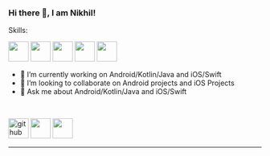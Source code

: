 ### Hi there 👋, I am Nikhil!

Skills:

<img src='https://img.shields.io/badge/Android-3DDC84?logo=android&logoColor=white&style=for-the-badge' height='40'/> <img src='https://img.shields.io/badge/kotlin-%230095D5.svg?&style=for-the-badge&logo=kotlin&logoColor=white' height='40'/> <img src='https://img.shields.io/badge/java-ED1D25.svg?&style=for-the-badge&logo=openjdk&logoColor=white' height='40'/> <img src='https://img.shields.io/badge/ios-%23000000.svg?&style=for-the-badge&logo=apple&logoColor=white' height='40'/> <img src='https://img.shields.io/badge/swift-%23FE5000.svg?&style=for-the-badge&logo=swift&logoColor=white' height='40'/>

- 🔭 I’m currently working on Android/Kotlin/Java and iOS/Swift
- 👯 I’m looking to collaborate on Android projects and iOS Projects
- 💬 Ask me about Android/Kotlin/Java and iOS/Swift
<br />

[<img src='https://img.shields.io/badge/github-%23100000.svg?&style=for-the-badge&logo=github&logoColor=white' alt='github' height='40'>](https://github.com/nikhiljainlive) 
[<img src='https://img.shields.io/badge/stackoverflow-F58025.svg?&style=for-the-badge&logo=stack-overflow&logoColor=white' height='40'>](https://stackoverflow.com/users/11366574/nikhil-jain)
[<img src='https://img.shields.io/badge/instagram-%23E4405F.svg?&style=for-the-badge&logo=instagram&logoColor=white' height='40'>](https://www.instagram.com/nikhiljainlive/)
<!---[<img src='https://img.shields.io/badge/twitter-%231DA1F2.svg?&style=for-the-badge&logo=twitter&logoColor=white' alt='twitter' height='40'>](https://www.twitter.com/nikhiljainlive) ---> 
<!--
![Profile views](https://gpvc.arturio.dev/nikhiljainlive)  

<a href="https://github.com/ryo-ma/github-profile-trophy">
  <img width=800 src="https://github-profile-trophy.vercel.app/?username=nikhiljainlive&column=7"/>
</a>
-->
---

<!---
<div>
  <img height="170" align="left" src="https://github-readme-stats.vercel.app/api?username=nikhiljainlive&count_private=true&include_all_commits=true" />
  <img src="https://github-readme-stats.vercel.app/api/top-langs/?username=nikhiljainlive&layout=compact" />
</div>
---> 
